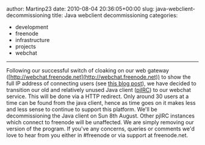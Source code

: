 author: Martinp23
date: 2010-08-04 20:36:05+00:00
slug: java-webclient-decommissioning
title: Java webclient decommissioning
categories:
- development
- freenode
- infrastructure
- projects
- webchat
---

Following our successful switch of cloaking on our web gateway ([http://webchat.freenode.net](http://webchat.freenode.net)) to show the full IP address of connecting users (see [this blog post](http://blog.freenode.net/2010/06/freenode-webchat-changes/)), we have decided to transition our old and relatively unused Java client ([pjIRC](http://www.pjirc.com/main.php)) to our webchat service. This will be done via a HTTP redirect.
Only around 30 users at a time can be found from the java client, hence as time goes on it makes less and less sense to continue to support this platform. We'll be decommissioning the Java client on Sun 8th August.
Other pjIRC instances which connect to freenode will be unaffected. We are simply removing our version of the program.
If you've any concerns, queries or comments we'd love to hear from you either in #freenode or via support at freenode.net.
